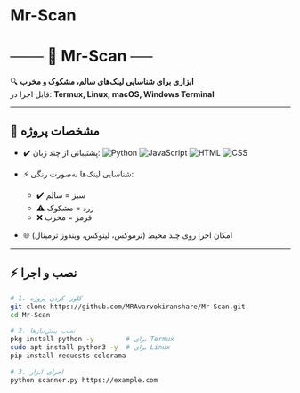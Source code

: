 # Mr-Scan


# ─── 🎯 Mr-Scan ──

🔍 **ابزاری برای شناسایی لینک‌های سالم، مشکوک و مخرب**  
قابل اجرا در: **Termux, Linux, macOS, Windows Terminal**

---

## 📌 مشخصات پروژه
- ✔️ پشتیبانی از چند زبان:
  ![Python](https://img.shields.io/badge/Python-3776AB?logo=python&logoColor=white)
  ![JavaScript](https://img.shields.io/badge/JavaScript-F7DF1E?logo=javascript&logoColor=black)
  ![HTML](https://img.shields.io/badge/HTML5-E34F26?logo=html5&logoColor=white)
  ![CSS](https://img.shields.io/badge/CSS3-1572B6?logo=css3&logoColor=white)

- ⚡ شناسایی لینک‌ها به‌صورت رنگی:
  - ✔️ سبز = سالم  
  - ⚠️ زرد = مشکوک  
  - ❌ قرمز = مخرب  

- 🌐 امکان اجرا روی چند محیط (ترموکس، لینوکس، ویندوز ترمینال)

---

## ⚡ نصب و اجرا

```bash
# 1. کلون کردن پروژه
git clone https://github.com/MRAvarvokiranshare/Mr-Scan.git
cd Mr-Scan

# 2. نصب پیش‌نیازها
pkg install python -y        # برای Termux
sudo apt install python3 -y  # برای Linux
pip install requests colorama

# 3. اجرای ابزار
python scanner.py https://example.com
